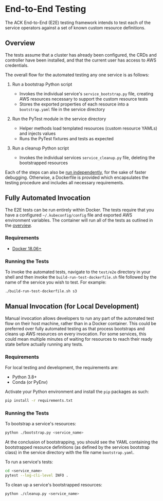 # End-to-End Testing
The ACK End-to-End (E2E) testing framework intends to test each of the service
operators against a set of known custom resource definitions.

## Overview
The tests assume that a cluster has already been configured, the CRDs and 
controller have been installed, and that the current user has access to AWS 
credentials.

The overall flow for the automated testing any one service is as follows:
1. Run a bootstrap Python script
    - Invokes the individual service's `service_bootstrap.py` file,
        creating AWS resources necessary to support the custom resource tests
    - Stores the exported properties of each resource into a `bootstrap.yaml`
        file in the service directory

2. Run the PyTest module in the service directory
    - Helper methods load templated resources (custom resource YAMLs) and
        injects values
    - Runs the PyTest fixtures and tests as expected

3. Run a cleanup Python script
    - Invokes the individual services `service_cleanup.py` file, deleting the
        bootstrapped resources

Each of the steps can also be
[run independently](#manual-invocation-for-local-development), for the sake of
faster debugging. Otherwise, a Dockerfile is provided which encapsulates the
testing procedure and includes all necessary requirements.

## Fully Automated Invocation
The E2E tests can be run entirely within Docker. The tests require that you have
a configured `~/.kubeconfig/config` file and exported AWS environment variables.
The container will run all of the tests as outlined in the
[overview](#overview).

### Requirements
- [Docker 18.06+](https://www.docker.com/)

### Running the Tests
To invoke the automated tests, navigate to the `test/e2e` directory in your 
shell and then invoke the `build-run-test-dockerfile.sh` file followed by the 
name of the service you wish to test.
For example:
```bash
./build-run-test-dockerfile.sh s3
```


## Manual Invocation (for Local Development)
Manual invocation allows developers to run any part of the automated test flow
on their host machine, rather than in a Docker container. This could be 
preferred over fully automated testing as that process bootstraps and cleans up
AWS resources on every invocation. For some services, this could mean multiple
minutes of waiting for resources to reach their ready state before actually 
running any tests.

### Requirements
For local testing and development, the requirements are:
- Python 3.8+
- Conda (or PyEnv)

Activate your Python environment and install the `pip` packages as such:
```bash
pip install -r requirements.txt
```

### Running the Tests
To bootstrap a service's resources:
```bash
python ./bootstrap.py <service_name>
```

At the conclusion of bootstrapping, you should see the YAML containing the 
bootstrapped resource definitions (as defined by the services bootstrap class)
in the service directory with the file name `bootstrap.yaml`.

To run a service's tests:
```bash
cd <service_name>
pytest --log-cli-level INFO .
```

To clean up a service's bootstrapped resources:
```bash
python ./cleanup.py <service_name>
```
